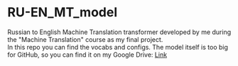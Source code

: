 # RU-EN_MT_model
Russian to English Machine Translation transformer developed by me during the "Machine Translation" course as my final project.   
In this repo you can find the vocabs and configs. The model itself is too big for GitHub, so you can find it on my Google Drive:
[Link](https://drive.google.com/drive/folders/1JstUZ9TgxaX2LTYtxFr5ql1I7bdsDXm3?usp=sharing)
